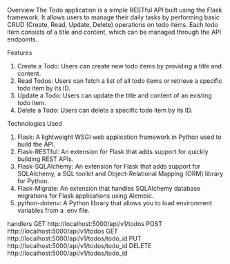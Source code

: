 Overview
The Todo application is a simple RESTful API built using the Flask framework. It allows users to manage their daily tasks by performing basic CRUD (Create, Read, Update, Delete) operations on todo items. Each todo item consists of a title and content, which can be managed through the API endpoints.

Features
1. Create a Todo: Users can create new todo items by providing a title and content.
2. Read Todos: Users can fetch a list of all todo items or retrieve a specific todo item by its ID.
3. Update a Todo: Users can update the title and content of an existing todo item.
4. Delete a Todo: Users can delete a specific todo item by its ID.

Technologies Used
1. Flask: A lightweight WSGI web application framework in Python used to build the API.
2. Flask-RESTful: An extension for Flask that adds support for quickly building REST APIs.
3. Flask-SQLAlchemy: An extension for Flask that adds support for SQLAlchemy, a SQL toolkit and Object-Relational Mapping (ORM) library for Python.
4. Flask-Migrate: An extension that handles SQLAlchemy database migrations for Flask applications using Alembic.
5. python-dotenv: A Python library that allows you to load environment variables from a .env file.

handlers
GET http://localhost:5000/api/v1/todos
POST http://localhost:5000/api/v1/todos
GET http://localhost:5000/api/v1/todos/todo_id
PUT http://localhost:5000/api/v1/todos/todo_id
DELETE http://localhost:5000/api/v1/todos/todo_id